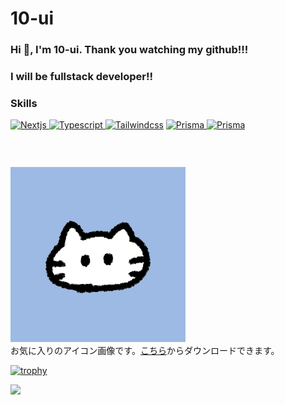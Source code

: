 # 10-ui

### Hi 👋, I'm 10-ui. Thank you watching my github!!!

### I will be fullstack developer!!

 <section class="group">
        <h3>Skills</h3>
        <div class="images" style="height: 45px">
          <a
            href="https://nextjs.org/"
            target="_blank"
            rel="noopener noreferrer"
            ><img
              src="https://skillicons.dev/icons?i=nextjs"
              alt="Nextjs"
              width="45"
              height="45" />
          </a>
          <a
            href="https://www.typescriptlang.org/"
            target="_blank"
            rel="noopener noreferrer"
            ><img
              src="https://skillicons.dev/icons?i=ts"
              alt="Typescript"
              width="45"
              height="45" />
          </a>
          <a
            href="https://tailwindcss.com/"
            target="_blank"
            rel="noopener noreferrer"
            ><img
              src="https://skillicons.dev/icons?i=tailwind"
              alt="Tailwindcss"
              width="45"
              height="45"
          /></a>
          <a
            href="https://supabase.com/"
            target="_blank"
            rel="noopener noreferrer"
            ><img
              src="https://skillicons.dev/icons?i=supabase"
              alt="Prisma"
              width="45"
              height="45" />
          </a>
          <a
            href="https://prisma.io/"
            target="_blank"
            rel="noopener noreferrer"
            ><img
              src="https://skillicons.dev/icons?i=prisma"
              alt="Prisma"
              width="45"
              height="45" />
          </a>
        </div>
      </section><br/>

![アイコン画像](prof_cat.png)  
お気に入りのアイコン画像です。[こちら](https://hiyokoyarou.com/icon-cat/)からダウンロードできます。

[![trophy](https://github-profile-trophy.vercel.app/?username=10-ui)](https://github.com/ryo-ma/github-profile-trophy)

[![](http://github-profile-summary-cards.vercel.app/api/cards/profile-details?username=10-ui&theme=dracula)](https://github.com/vn7n24fzkq/github-profile-summary-cards)
